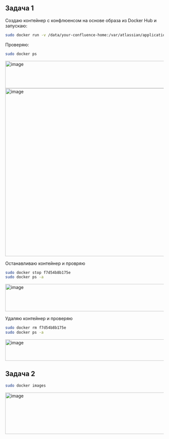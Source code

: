 ## Задача 1
Создаю контейнер с конфлюенсом на основе образа из Docker Hub и запускаю:

```bash
sudo docker run -v /data/your-confluence-home:/var/atlassian/application-data/confluence --name="confluence" -d -p 8090:8090 -p 8091:8091 atlassian/confluence
```

Проверяю:

```bash
sudo docker ps
```

<img width="1468" height="87" alt="image" src="https://github.com/user-attachments/assets/b0f78e20-81d9-4ffc-88a4-3625acd6d461" />
<img width="1608" height="534" alt="image" src="https://github.com/user-attachments/assets/a942630d-b9db-4295-a2e7-0cacc8040b5a" />

Останавливаю контейнер и провряю

```bash
sudo docker stop f7d54b8b175e
sudo docker ps -a
```

<img width="1464" height="87" alt="image" src="https://github.com/user-attachments/assets/26fe248d-2b10-4e4c-abd5-fa0431807420" />

Удаляю контейнер и проверяю

```bash
sudo docker rm f7d54b8b175e
sudo docker ps -a
```

<img width="1087" height="68" alt="image" src="https://github.com/user-attachments/assets/216a737e-7a8f-49e0-b3c7-ce96021fc304" />

## Задача 2


```bash
sudo docker images
```

<img width="741" height="132" alt="image" src="https://github.com/user-attachments/assets/7fc22291-acd7-45f1-bd8b-e3bc71cf9564" />






